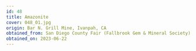 ```yaml
---
id: 48 
title: Amazonite
cover: 048_01.jpg
origin: Bar N. Grill Mine, Ivanpah, CA
obtained_from: San Diego County Fair (Fallbrook Gem & Mineral Society)
obtained_on: 2023-06-22
---
```

